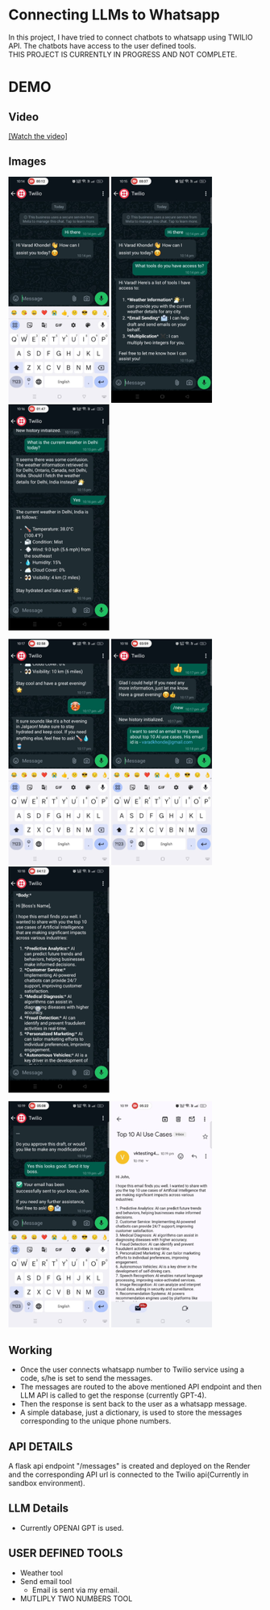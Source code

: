 # Connecting LLMs to Whatsapp

In this project, I have tried to connect chatbots to whatsapp using TWILIO API. The chatbots have access to the user defined tools. <br>
THIS PROJECT IS CURRENTLY IN PROGRESS AND NOT COMPLETE. 

# DEMO
## Video
[[Watch the video]](https://drive.google.com/file/d/1E08VkCfCCUaUzEODFTfpndND2CcXzYqr/view?usp=drive_link)
## Images

<p float="left">
  <img src="assets/image_1.jpeg" width="200" />
  <img src="assets/image_2.jpeg" width="200" /> 
  <img src="assets/image_3.jpeg" width="200" />
</p>
<p float="left">
  <img src="assets/image_4.jpeg" width="200" />
  <img src="assets/image_5.jpeg" width="200" />
  <img src="assets/image_6.jpeg" width="200" />
</p>
<p float="left">
  <img src="assets/image_7.jpeg" width="200" />
  <img src="assets/image_8.jpeg" width="200" />
</p>



## Working
- Once the user connects whatsapp number to Twilio service using a code, s/he is set to send the messages.
- The messages are routed to the above mentioned API endpoint and then LLM API is called to get the response (currently GPT-4). 
- Then the response is sent back to the user as a whatsapp message. 
- A simple database, just a dictionary, is used to store the messages corresponding to the unique phone numbers.
## API DETAILS
A flask api endpoint "/messages" is created and deployed on the Render and the corresponding API url is connected to the Twilio api(Currently in sandbox environment). 

## LLM Details
- Currently OPENAI GPT is used.

## USER DEFINED TOOLS
- Weather tool
- Send email tool
    - Email is sent via my email.
- MUTLIPLY TWO NUMBERS TOOL

